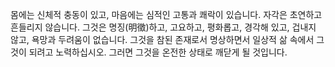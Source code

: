 몸에는 신체적 충동이 있고, 마음에는 심적인 고통과 쾌락이 있습니다. 자각은 초연하고 흔들리지 않습니다. 그것은 명징(明徵)하고, 고요하고, 평화롭고, 경각해 있고, 겁내지 않고, 욕망과 두려움이 없습니다. 그것을 참된 존재로서 명상하면서 일상적 삶 속에서 그것이 되려고 노력하십시오. 그러면 그것을 온전한 상태로 깨닫게 될 것입니다. 
